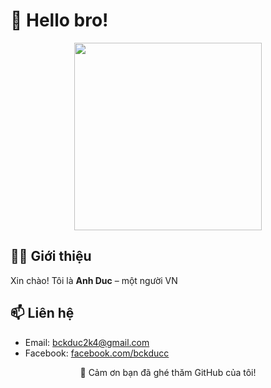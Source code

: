 

# 👋 Hello bro!

<p align="center">
  <img src="https://i.pinimg.com/originals/f0/c8/07/f0c8071bf37344a3d82fa5b3de565fc5.gif" width="300">
</p>

## 👨‍💻 Giới thiệu

Xin chào! Tôi là **Anh Duc** – một người VN

## 📫 Liên hệ

- Email: [bckduc2k4@gmail.com](mailto:bckduc2k4@gmail.com)
- Facebook: [facebook.com/bckducc](https://facebook.com/bckducc)


<p align="center">
  💖 Cảm ơn bạn đã ghé thăm GitHub của tôi!
</p>
